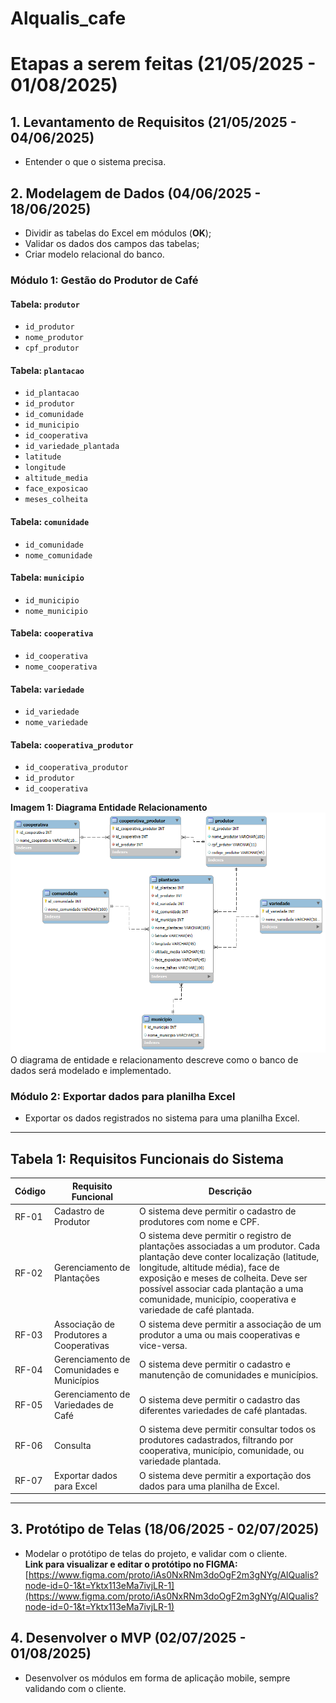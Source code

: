 # Alqualis_cafe
# Etapas a serem feitas (21/05/2025 - 01/08/2025)

## 1. Levantamento de Requisitos (21/05/2025 - 04/06/2025)
- Entender o que o sistema precisa.

## 2. Modelagem de Dados (04/06/2025 - 18/06/2025)
- Dividir as tabelas do Excel em módulos (**OK**);
- Validar os dados dos campos das tabelas;
- Criar modelo relacional do banco.

### Módulo 1: Gestão do Produtor de Café

#### Tabela: `produtor`
- `id_produtor`
- `nome_produtor`
- `cpf_produtor`

#### Tabela: `plantacao`
- `id_plantacao`
- `id_produtor`
- `id_comunidade`
- `id_municipio`
- `id_cooperativa`
- `id_variedade_plantada`
- `latitude`
- `longitude`
- `altitude_media`
- `face_exposicao`
- `meses_colheita`

#### Tabela: `comunidade`
- `id_comunidade`
- `nome_comunidade`

#### Tabela: `municipio`
- `id_municipio`
- `nome_municipio`

#### Tabela: `cooperativa`
- `id_cooperativa`
- `nome_cooperativa`

#### Tabela: `variedade`
- `id_variedade`
- `nome_variedade`

#### Tabela: `cooperativa_produtor`
- `id_cooperativa_produtor`
- `id_produtor`
- `id_cooperativa`

**Imagem 1: Diagrama Entidade Relacionamento**  
![](https://github.com/arlisson/Alqualis_cafe/blob/main/imagens_projeto/modelo_der.png)
O diagrama de entidade e relacionamento descreve como o banco de dados será modelado e implementado.

### Módulo 2: Exportar dados para planilha Excel
- Exportar os dados registrados no sistema para uma planilha Excel.

---

## Tabela 1: Requisitos Funcionais do Sistema

| Código | Requisito Funcional                         | Descrição |
|--------|---------------------------------------------|-----------|
| RF-01  | Cadastro de Produtor                        | O sistema deve permitir o cadastro de produtores com nome e CPF. |
| RF-02  | Gerenciamento de Plantações                 | O sistema deve permitir o registro de plantações associadas a um produtor. Cada plantação deve conter localização (latitude, longitude, altitude média), face de exposição e meses de colheita. Deve ser possível associar cada plantação a uma comunidade, município, cooperativa e variedade de café plantada. |
| RF-03  | Associação de Produtores a Cooperativas     | O sistema deve permitir a associação de um produtor a uma ou mais cooperativas e vice-versa. |
| RF-04  | Gerenciamento de Comunidades e Municípios   | O sistema deve permitir o cadastro e manutenção de comunidades e municípios. |
| RF-05  | Gerenciamento de Variedades de Café         | O sistema deve permitir o cadastro das diferentes variedades de café plantadas. |
| RF-06  | Consulta                                     | O sistema deve permitir consultar todos os produtores cadastrados, filtrando por cooperativa, município, comunidade, ou variedade plantada. |
| RF-07  | Exportar dados para Excel                   | O sistema deve permitir a exportação dos dados para uma planilha de Excel. |

---

## 3. Protótipo de Telas (18/06/2025 - 02/07/2025)
- Modelar o protótipo de telas do projeto, e validar com o cliente.  
**Link para visualizar e editar o protótipo no FIGMA:**  
[https://www.figma.com/proto/iAs0NxRNm3doOgF2m3gNYg/AlQualis?node-id=0-1&t=Yktx113eMa7ivjLR-1](https://www.figma.com/proto/iAs0NxRNm3doOgF2m3gNYg/AlQualis?node-id=0-1&t=Yktx113eMa7ivjLR-1)

## 4. Desenvolver o MVP (02/07/2025 - 01/08/2025)
- Desenvolver os módulos em forma de aplicação mobile, sempre validando com o cliente.

